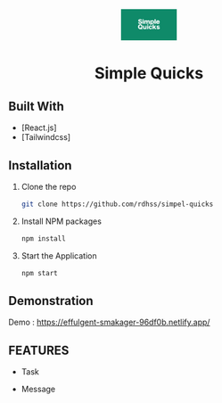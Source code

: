 <div align="center">
  <img alt="Logo" src="./src/assets/icons/Cover.svg" width="100" />
</div>
<h1 align="center">
Simple Quicks
</h1>


## Built With

- [React.js]
- [Tailwindcss]


## Installation

1. Clone the repo
   ```sh
   git clone https://github.com/rdhss/simpel-quicks
   ```
2. Install NPM packages
   ```sh
   npm install
   ```
3. Start the Application
   ```sh
   npm start
   ```

## Demonstration

Demo : https://effulgent-smakager-96df0b.netlify.app/


## FEATURES

- Task

- Message

